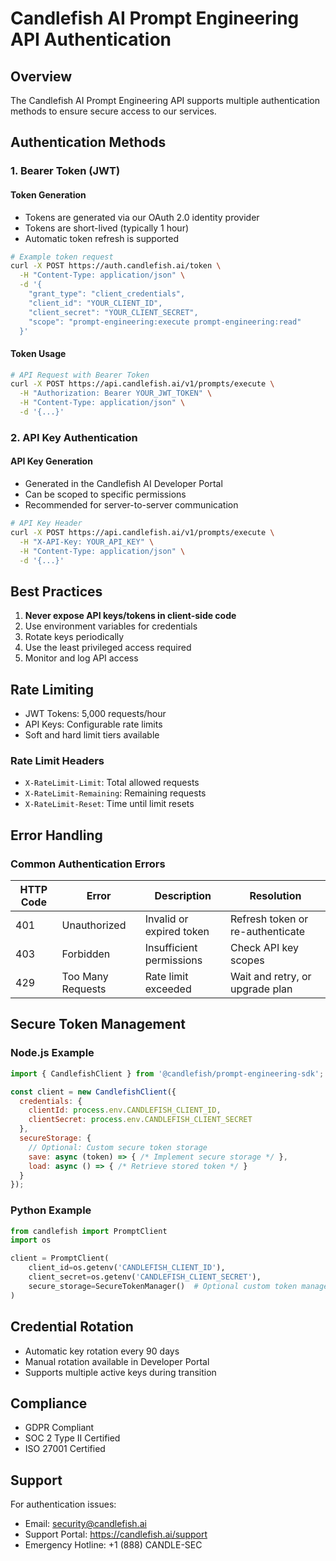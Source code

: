 # Candlefish AI Prompt Engineering API Authentication

## Overview

The Candlefish AI Prompt Engineering API supports multiple authentication methods to ensure secure access to our services.

## Authentication Methods

### 1. Bearer Token (JWT)

#### Token Generation
- Tokens are generated via our OAuth 2.0 identity provider
- Tokens are short-lived (typically 1 hour)
- Automatic token refresh is supported

```bash
# Example token request
curl -X POST https://auth.candlefish.ai/token \
  -H "Content-Type: application/json" \
  -d '{
    "grant_type": "client_credentials",
    "client_id": "YOUR_CLIENT_ID",
    "client_secret": "YOUR_CLIENT_SECRET",
    "scope": "prompt-engineering:execute prompt-engineering:read"
  }'
```

#### Token Usage
```bash
# API Request with Bearer Token
curl -X POST https://api.candlefish.ai/v1/prompts/execute \
  -H "Authorization: Bearer YOUR_JWT_TOKEN" \
  -H "Content-Type: application/json" \
  -d '{...}'
```

### 2. API Key Authentication

#### API Key Generation
- Generated in the Candlefish AI Developer Portal
- Can be scoped to specific permissions
- Recommended for server-to-server communication

```bash
# API Key Header
curl -X POST https://api.candlefish.ai/v1/prompts/execute \
  -H "X-API-Key: YOUR_API_KEY" \
  -H "Content-Type: application/json" \
  -d '{...}'
```

## Best Practices

1. **Never expose API keys/tokens in client-side code**
2. Use environment variables for credentials
3. Rotate keys periodically
4. Use the least privileged access required
5. Monitor and log API access

## Rate Limiting

- JWT Tokens: 5,000 requests/hour
- API Keys: Configurable rate limits
- Soft and hard limit tiers available

### Rate Limit Headers
- `X-RateLimit-Limit`: Total allowed requests
- `X-RateLimit-Remaining`: Remaining requests
- `X-RateLimit-Reset`: Time until limit resets

## Error Handling

### Common Authentication Errors

| HTTP Code | Error | Description | Resolution |
|-----------|-------|-------------|------------|
| 401 | Unauthorized | Invalid or expired token | Refresh token or re-authenticate |
| 403 | Forbidden | Insufficient permissions | Check API key scopes |
| 429 | Too Many Requests | Rate limit exceeded | Wait and retry, or upgrade plan |

## Secure Token Management

### Node.js Example
```javascript
import { CandlefishClient } from '@candlefish/prompt-engineering-sdk';

const client = new CandlefishClient({
  credentials: {
    clientId: process.env.CANDLEFISH_CLIENT_ID,
    clientSecret: process.env.CANDLEFISH_CLIENT_SECRET
  },
  secureStorage: {
    // Optional: Custom secure token storage
    save: async (token) => { /* Implement secure storage */ },
    load: async () => { /* Retrieve stored token */ }
  }
});
```

### Python Example
```python
from candlefish import PromptClient
import os

client = PromptClient(
    client_id=os.getenv('CANDLEFISH_CLIENT_ID'),
    client_secret=os.getenv('CANDLEFISH_CLIENT_SECRET'),
    secure_storage=SecureTokenManager()  # Optional custom token manager
)
```

## Credential Rotation

- Automatic key rotation every 90 days
- Manual rotation available in Developer Portal
- Supports multiple active keys during transition

## Compliance

- GDPR Compliant
- SOC 2 Type II Certified
- ISO 27001 Certified

## Support

For authentication issues:
- Email: security@candlefish.ai
- Support Portal: https://candlefish.ai/support
- Emergency Hotline: +1 (888) CANDLE-SEC